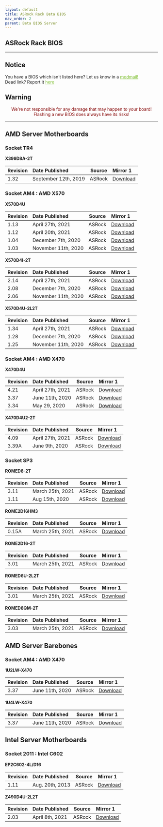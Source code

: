```yaml
---
layout: default
title: ASRock Rack Beta BIOS
nav_order: 2
parent: Beta BIOS Server
---
```

## ASRock Rack BIOS

***

## Notice
You have a BIOS which isn't listed here? Let us know in a <a style="color:#79bd28" href="https://www.reddit.com/message/compose?to=%2Fr%2FASRock" target="_blank">modmail!</a>  
Dead link? Report it <a style="color:#79bd28" href="https://forms.gle/ApqAN72vS6sxzFnm7" target="_blank">here</a>  

## Warning
<p style="color:#840000;text-align:center">We're not responsible for any damage that may happen to your board! Flashing a new BIOS does always have its risks!</p>

***

## **AMD Server Motherboards**

### **Socket TR4**

**X399D8A-2T**

Revision|Date Published|Source|Mirror 1
:--|:--|:--:|:--
1.32|September 12th, 2019|ASRock|[Download](https://drive.google.com/file/d/1DcYBoYEfMktQFqzEZLS1RCwVftu_318J/view?usp=sharing)

### **Socket AM4 : AMD X570**

**X570D4U**

Revision|Date Published|Source|Mirror 1
:--|:--|:--:|:--
1.13|April 27th, 2021|ASRock|[Download](https://drive.google.com/file/d/1FAKavmmtqISJT4hgUWcF1OG_lEpaaQ05/view?usp=sharing)
1.12|April 20th, 2021|ASRock|[Download](https://drive.google.com/file/d/1JtoA4B_uudj7BGisrwX0FCo079vlz7tZ/view?usp=sharing)
1.04|December 7th, 2020|ASRock|[Download](https://drive.google.com/file/d/11FX48AMoJghZFnav0RqKjp5Q1y6wqhgh/view?usp=sharing)
1.03|November 11th, 2020|ASRock|[Download](https://drive.google.com/file/d/1JhImLn4Obgdo2b443YU7hdXrJcjkd3P6/view?usp=sharing)

**X570D4I-2T**

Revision|Date Published|Source|Mirror 1
:--|:--|:--:|:--
2.14|April 27th, 2021|ASRock|[Download](https://drive.google.com/file/d/1B3Skkoy_y-NxzNYYknyi9V7uTAEK8Pvf/view?usp=sharing)
2.08|December 7th, 2020|ASRock|[Download](https://drive.google.com/file/d/1ngqr5_yaDX8r3BTrK_wQHtFu90DT2hX5/view?usp=sharing)
2.06|November 11th, 2020|ASRock|[Download](https://drive.google.com/file/d/1K5gMiiwJ1SfMkR5rveUb7rvTChovFUV5/view?usp=sharing)

**X570D4U-2L2T**

Revision|Date Published|Source|Mirror 1
:--|:--|:--:|:--
1.34|April 27th, 2021|ASRock|[Download](https://drive.google.com/file/d/1VmE8KhE2Lr8mB069N_rLxtEgVQEdCKAQ/view?usp=sharing)
1.28|December 7th, 2020|ASRock|[Download](https://drive.google.com/file/d/1tus1PTYM1GARir6h1wnTmYrGzbk91Mut/view?usp=sharing)
1.25|November 11th, 2020|ASRock|[Download](https://drive.google.com/file/d/1Bl2jVpmZQOrJlWr42y2ECwt8x-7-j4qJ/view?usp=sharing)

### **Socket AM4 : AMD X470**

**X470D4U**

Revision|Date Published|Source|Mirror 1
:--|:--|:--:|:--
4.21|April 27th, 2021|ASRock|[Download](https://drive.google.com/file/d/133mpuL3R503MwNjzDsN7O_yY2UQhx5RK/view?usp=sharing)
3.37|June 11th, 2020|ASRock|[Download](https://drive.google.com/file/d/1YGQssl5qFfGAh5y1SQdG_y-nHIKQjcyK/view?usp=sharing)
3.34|May 29, 2020|ASRock|[Download](https://drive.google.com/file/d/166aG_zd5Zzbmkaa3nT8i8ZID6HJUptg4/view?usp=sharing)

**X470D4U2-2T**

Revision|Date Published|Source|Mirror 1
:--|:--|:--:|:--
4.09|April 27th, 2021|ASRock|[Download](https://drive.google.com/file/d/1oci8S2zXG7xQNwKoGkpUEAJ8atH8cj4a/view?usp=sharing)
3.39A|June 9th, 2020|ASRock|[Download](https://drive.google.com/file/d/17tdL43HzBcPJ-R1Jny0J0x7-TzBhk6-7/view?usp=sharing)

### **Socket SP3**

**ROMED8-2T**

Revision|Date Published|Source|Mirror 1
:--|:--|:--:|:--
3.11|March 25th, 2021|ASRock|[Download](https://drive.google.com/file/d/1yku39ks5yZVAPo6gbK5VlpV1cDYgeDP3/view?usp=sharing)
1.11|Aug 15th, 2020|ASRock|[Download](https://drive.google.com/file/d/1DcYBoYEfMktQFqzEZLS1RCwVftu_318J/view?usp=sharing)

**ROME2D16HM3**

Revision|Date Published|Source|Mirror 1
:--|:--|:--:|:--
0.15A|March 25th, 2021|ASRock|[Download](https://drive.google.com/file/d/1JVgm_u9LxUvJcLbooJ8qclLRBk8odjBf/view?usp=sharing)

**ROME2D16-2T**

Revision|Date Published|Source|Mirror 1
:--|:--|:--:|:--
3.01|March 25th, 2021|ASRock|[Download](https://drive.google.com/file/d/1XXpUTrMjvPoYvdDoJquRUfSHKWTTOAWG/view?usp=sharing)

**ROMED6U-2L2T**

Revision|Date Published|Source|Mirror 1
:--|:--|:--:|:--
3.01|March 25th, 2021|ASRock|[Download](https://drive.google.com/file/d/1htAnptbBa4Y2n5T-4vtJ6Bhu5iJ3DYNM/view?usp=sharing)

**ROMED8QM-2T**

Revision|Date Published|Source|Mirror 1
:--|:--|:--:|:--
3.03|March 25th, 2021|ASRock|[Download](https://drive.google.com/file/d/1h_vMrMLvxKhQBjQX98nOaBaQaBfK7ZTA/view?usp=sharing)

## **AMD Server Barebones**

### **Socket AM4 : AMD X470**

**1U2LW-X470**

Revision|Date Published|Source|Mirror 1
:--|:--|:--:|:--
3.37|June 11th, 2020|ASRock|[Download](https://drive.google.com/file/d/1MJ0tEskqIPds87ux3sTXlzdCX_VMZ4eA/view?usp=sharing)

**1U4LW-X470**

Revision|Date Published|Source|Mirror 1
:--|:--|:--:|:--
3.37|June 11th, 2020|ASRock|[Download](https://drive.google.com/file/d/1puCDsCbIZA2yEqwF0FhDqoWPHd7XOACv/view?usp=sharing)

## **Intel Server Motherboards**

### **Socket 2011 : Intel C602**

**EP2C602-4L/D16**

Revision|Date Published|Source|Mirror 1
:--|:--|:--:|:--
1.11|Aug. 20th, 2013|ASRock|[Download](https://drive.google.com/file/d/1eSV3odl3EkeMeTNw9bb1s-jP5Ryj7HKX/view?usp=sharing)

**Z490D4U-2L2T**

Revision|Date Published|Source|Mirror 1
:--|:--|:--:|:--
2.03|April 8th, 2021|ASRock|[Download](https://drive.google.com/file/d/1HDtNW_gN0LkHxIB8eSjnDdWZk73fcreR/view?usp=sharing)